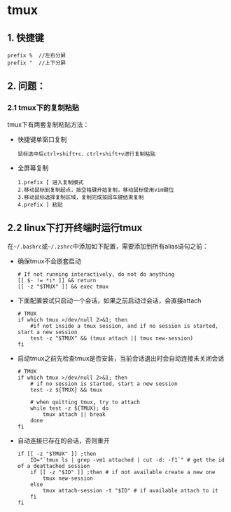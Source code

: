 # tmux

## 1. 快捷键

```
prefix %  //左右分屏
prefix "  //上下分屏
```

## 2. 问题：
### 2.1 tmux下的复制粘贴

tmux下有两套复制粘贴方法：
- 快捷键单窗口复制
  ```
  鼠标选中后ctrl+shift+c、ctrl+shift+v进行复制粘贴
  ```

- 全屏幕复制
  ```
  1.prefix [ 进入复制模式
  2.移动鼠标到复制起点，按空格键开始复制，移动鼠标使用vim键位
  3.移动鼠标选择复制区域，复制完成按回车键结束复制
  4.prefix ] 粘贴
  ```

## 2.2 linux下打开终端时运行tmux

在`~/.bashrc`或`~/.zshrc`中添加如下配置，需要添加到所有alias语句之前：

- 确保tmux不会嵌套启动

  ```
  # If not running interactively, do not do anything
  [[ $- != *i* ]] && return
  [[ -z "$TMUX" ]] && exec tmux
  ```

- 下面配置尝试只启动一个会话，如果之前启动过会话，会直接attach

  ```
  # TMUX
  if which tmux >/dev/null 2>&1; then
      #if not inside a tmux session, and if no session is started, start a new session
      test -z "$TMUX" && (tmux attach || tmux new-session)
  fi
  ```

- 启动tmux之前先检查tmux是否安装，当前会话退出时会自动连接未关闭会话

  ```
  # TMUX
  if which tmux >/dev/null 2>&1; then
      # if no session is started, start a new session
      test -z ${TMUX} && tmux

      # when quitting tmux, try to attach
      while test -z ${TMUX}; do
          tmux attach || break
      done
  fi
  ```

- 自动连接已存在的会话，否则重开

  ```
  if [[ -z "$TMUX" ]] ;then
      ID="`tmux ls | grep -vm1 attached | cut -d: -f1`" # get the id of a deattached session
      if [[ -z "$ID" ]] ;then # if not available create a new one
          tmux new-session
      else
          tmux attach-session -t "$ID" # if available attach to it
      fi
  fi
  ```

